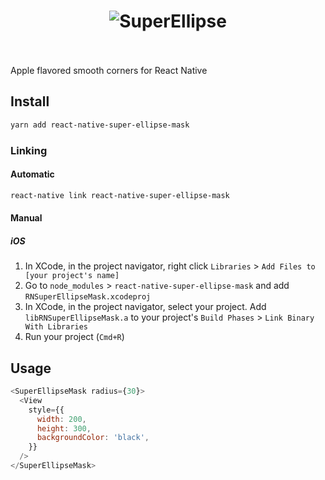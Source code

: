 <h1 align="center">
<img src="https://raw.githubusercontent.com/everdrone/react-native-super-ellipse-mask/master/media/banner.png" alt="SuperEllipse" />
<br/><br/>
</h1>

Apple flavored smooth corners for React Native

## Install

```bash
yarn add react-native-super-ellipse-mask
```

### Linking

#### Automatic

```bash
react-native link react-native-super-ellipse-mask
```

#### Manual

##### iOS

1.  In XCode, in the project navigator, right click `Libraries` > `Add Files to [your project's name]`
2.  Go to `node_modules` > `react-native-super-ellipse-mask` and add `RNSuperEllipseMask.xcodeproj`
3.  In XCode, in the project navigator, select your project. Add `libRNSuperEllipseMask.a` to your project's `Build Phases` > `Link Binary With Libraries`
4.  Run your project (`Cmd+R`)

## Usage

```javascript
<SuperEllipseMask radius={30}>
  <View
    style={{
      width: 200,
      height: 300,
      backgroundColor: 'black',
    }}
  />
</SuperEllipseMask>
```
